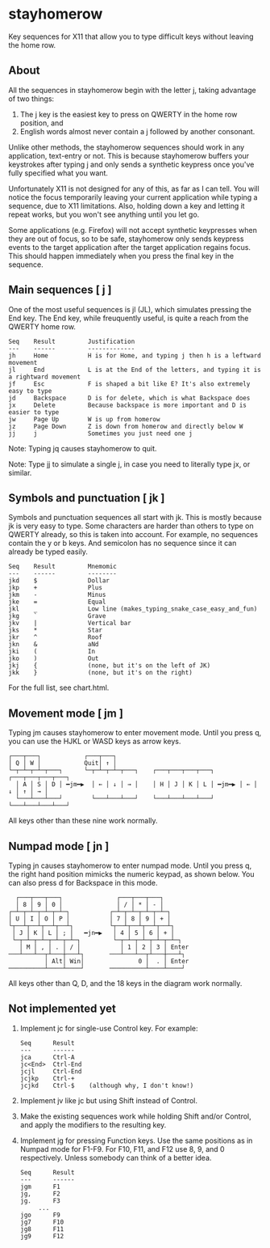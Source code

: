 stayhomerow
===========

Key sequences for X11 that allow you to type difficult keys without leaving the home row.


About
-----

All the sequences in stayhomerow begin with the letter  j,  taking advantage of two things:

  1. The  j  key is the easiest key to press on QWERTY in the home row position, and
  2. English words almost never contain a  j  followed by another consonant.

Unlike other methods, the stayhomerow sequences should work in any application, text-entry or not.
This is because stayhomerow buffers your keystrokes after typing  j  and only sends a synthetic
keypress once you've fully specified what you want.

Unfortunately X11 is not designed for any of this, as far as I can tell. You will notice the focus
temporarily leaving your current application while typing a sequence, due to X11 limitations. Also,
holding down a key and letting it repeat works, but you won't see anything until you let go.

Some applications (e.g. Firefox) will not accept synthetic keypresses when they are out of focus,
so to be safe, stayhomerow only sends keypress events to the target application after the target
application regains focus. This should happen immediately when you press the final key in the
sequence.


Main sequences  [ j ]
---------------------

One of the most useful sequences is  jl  (JL),  which simulates pressing the End key. The End key,
while freuquently useful, is quite a reach from the QWERTY home row.

    Seq    Result         Justification
    ---    ------         -------------
    jh     Home           H is for Home, and typing j then h is a leftward movement
    jl     End            L is at the End of the letters, and typing it is a rightward movement
    jf     Esc            F is shaped a bit like E? It's also extremely easy to type
    jd     Backspace      D is for delete, which is what Backspace does
    jx     Delete         Because backspace is more important and D is easier to type
    jw     Page Up        W is up from homerow
    jz     Page Down      Z is down from homerow and directly below W
    jj     j              Sometimes you just need one j

Note: Typing  jq  causes stayhomerow to quit.

Note: Type  jj  to simulate a single j, in case you need to literally type  jx,  or similar.


Symbols and punctuation  [ jk ]
-------------------------------

Symbols and punctuation sequences all start with  jk. This is mostly because  jk  is very easy to
type. Some characters are harder than others to type on QWERTY already, so this is taken into
account. For example, no sequences contain the  y  or  b  keys. And semicolon has no sequence since
it can already be typed easily.

    Seq    Result         Mnemomic
    ---    ------         --------
    jkd    $              Dollar
    jkp    +              Plus
    jkm    -              Minus
    jke    =              Equal
    jkl    _              Low line (makes_typing_snake_case_easy_and_fun)
    jkg    `              Grave
    jkv    |              Vertical bar
    jks    *              Star
    jkr    ^              Roof
    jkn    &              aNd
    jki    (              In
    jko    )              Out
    jkj    {              (none, but it's on the left of JK)
    jkk    }              (none, but it's on the right)

For the full list, see chart.html.


Movement mode  [ jm ]
---------------------

Typing  jm  causes stayhomerow to enter movement mode. Until you press  q,  you can use the
HJKL or WASD keys as arrow keys.

    ┌───┬───┐            ┌───┬───┐
    │ Q │ W │            Quit│ ↑ │
    └─┬─┴─┬─┴─┬───┐      └─┬─┴─┬─┴─┬───┐    ┌───┬───┬───┬───┐       ┌───┬───┬───┬───┐
      │ A │ S │ D │ ━jm━▶  │ ← │ ↓ │ → │    │ H │ J │ K │ L │ ━jm━▶ │ ← │ ↓ │ ↑ │ → │
      └───┴───┴───┘        └───┴───┴───┘    └───┴───┴───┴───┘       └───┴───┴───┴───┘

All keys other than these nine work normally.


Numpad mode  [ jn ]
-------------------

Typing  jn  causes stayhomerow to enter numpad mode. Until you press  q,  the right hand
position mimicks the numeric keypad, as shown below.  You can also press  d  for Backspace
in this mode.

      ┌───┬───┬───┐               ┌───┬───┬───┐
      │ 8 │ 9 │ 0 │               │ / │ * │ - │
    ┌─┴─┬─┴─┬─┴─┬─┴─┐           ┌─┴─┬─┴─┬─┴─┬─┴─┐
    │ U │ I │ O │ P │           │ 7 │ 8 │ 9 │ + │
    └┬──┴┬──┴┬──┴┬──┴┐          └┬──┴┬──┴┬──┴┬──┴┐
     │ J │ K │ L │ ; │   ━jn━▶   │ 4 │ 5 │ 6 │ + │
     └─┬─┴─┬─┴─┬─┴─┬─┴─┐         └─┬─┴─┬─┴─┬─┴─┬─┴─┐
       │ M │ , │ . │ / │           │ 1 │ 2 │ 3 │ Enter
    ───┴───┴──┬┴───┼───┴┐       ───┴───┴──┬┴───┼───┴┐
              │ Alt│ Win│               0 │  . │ Enter
    ──────────┴────┴────┘       ──────────┴────┴────┘

All keys other than Q, D, and the 18 keys in the diagram work normally.


Not implemented yet
-------------------

  1. Implement  jc  for single-use Control key. For example:

         Seq      Result
         ---      ------
         jca      Ctrl-A
         jc<End>  Ctrl-End
         jcjl     Ctrl-End
         jcjkp    Ctrl-+
         jcjkd    Ctrl-$    (although why, I don't know!)

  2. Implement  jv  like  jc  but using Shift instead of Control.

  3. Make the existing sequences work while holding Shift and/or Control, and apply the modifiers
     to the resulting key.

  4. Implement  jg  for pressing Function keys. Use the same positions as in Numpad mode for
     F1-F9. For F10, F11, and F12 use 8, 9, and 0 respectively. Unless somebody can think of a
     better idea.

         Seq      Result
         ---      ------
         jgm      F1
         jg,      F2
         jg.      F3
              ...
         jgo      F9
         jg7      F10
         jg8      F11
         jg9      F12
